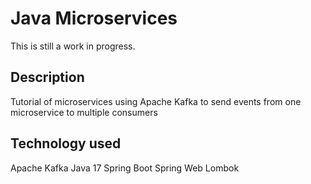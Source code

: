 # Java Microservices 
This is still a work in progress.

## Description
Tutorial of microservices using Apache Kafka to send events from one microservice to multiple consumers

## Technology used
Apache Kafka
Java 17
Spring Boot
Spring Web
Lombok
